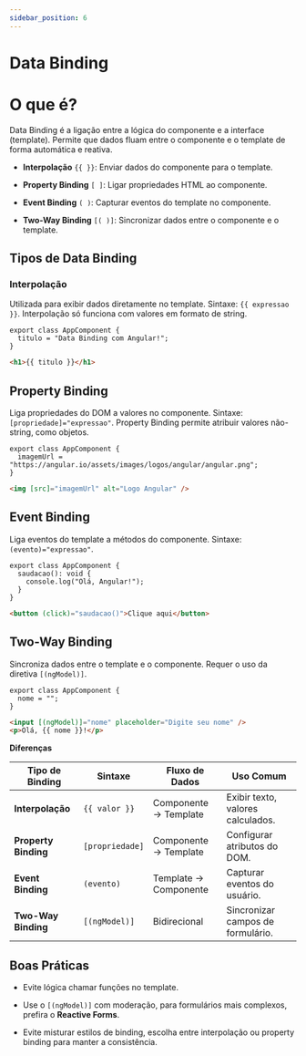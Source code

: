 ```yaml
---
sidebar_position: 6
---
```


# Data Binding

# O que é?

Data Binding é a ligação entre a lógica do componente e a interface (template). Permite que dados fluam entre o componente e o template de forma automática e reativa.

- **Interpolação** `{{ }}`: Enviar dados do componente para o template.

- **Property Binding** `[ ]`: Ligar propriedades HTML ao componente.

- **Event Binding** `( )`: Capturar eventos do template no componente.

- **Two-Way Binding** `[( )]`: Sincronizar dados entre o componente e o template.

## Tipos de Data Binding

### Interpolação

Utilizada para exibir dados diretamente no template. Sintaxe: `{{ expressao }}`. Interpolação só funciona com valores em formato de string.

```tsx showLineNumbers
export class AppComponent {
  titulo = "Data Binding com Angular!";
}
```

```html showLineNumbers
<h1>{{ titulo }}</h1>
```

## Property Binding

Liga propriedades do DOM a valores no componente. Sintaxe: `[propriedade]="expressao"`. Property Binding permite atribuir valores não-string, como objetos.

```tsx showLineNumbers
export class AppComponent {
  imagemUrl = "https://angular.io/assets/images/logos/angular/angular.png";
}
```

```html showLineNumbers
<img [src]="imagemUrl" alt="Logo Angular" />
```

## Event Binding

Liga eventos do template a métodos do componente. Sintaxe: `(evento)="expressao"`.

```tsx showLineNumbers
export class AppComponent {
  saudacao(): void {
    console.log("Olá, Angular!");
  }
}
```

```html showLineNumbers
<button (click)="saudacao()">Clique aqui</button>
```

## Two-Way Binding

Sincroniza dados entre o template e o componente. Requer o uso da diretiva `[(ngModel)]`.

```tsx showLineNumbers
export class AppComponent {
  nome = "";
}
```

```html showLineNumbers
<input [(ngModel)]="nome" placeholder="Digite seu nome" />
<p>Olá, {{ nome }}!</p>
```

**Diferenças**

| Tipo de Binding      | Sintaxe         | Fluxo de Dados        | Uso Comum                         |
| -------------------- | --------------- | --------------------- | --------------------------------- |
| **Interpolação**     | `{{ valor }}`   | Componente → Template | Exibir texto, valores calculados. |
| **Property Binding** | `[propriedade]` | Componente → Template | Configurar atributos do DOM.      |
| **Event Binding**    | `(evento)`      | Template → Componente | Capturar eventos do usuário.      |
| **Two-Way Binding**  | `[(ngModel)]`   | Bidirecional          | Sincronizar campos de formulário. |

## Boas Práticas

- Evite lógica chamar funções no template.

- Use o `[(ngModel)]` com moderação, para formulários mais complexos, prefira o **Reactive Forms**.

- Evite misturar estilos de binding, escolha entre interpolação ou property binding para manter a consistência.

